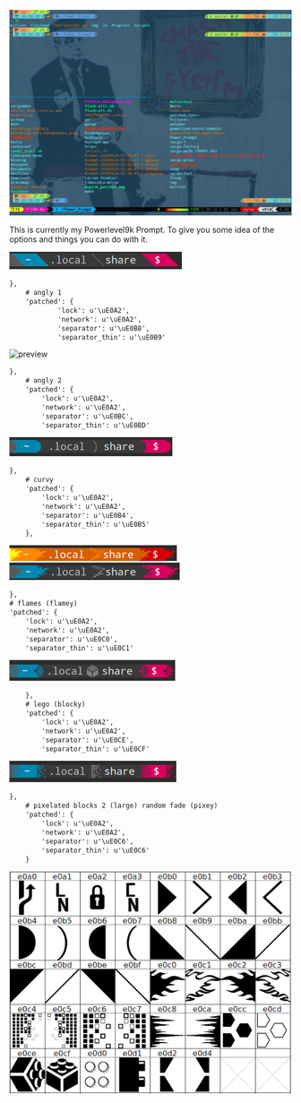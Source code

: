 ![preview](img/Terminal_Photo.png)

This is currently my Powerlevel9k Prompt.  To give you some idea of the options and things you can do with it.

![preview](img/original_slanted.png)        
	
	},
        # angly 1
        'patched': {
                'lock': u'\uE0A2',
                'network': u'\uE0A2',
                'separator': u'\uE0B8',
                'separator_thin': u'\uE0B9'

![preview](img/slanted2)        

	},
        # angly 2
        'patched': {
        	'lock': u'\uE0A2',
        	'network': u'\uE0A2',
        	'separator': u'\uE0BC',
        	'separator_thin': u'\uE0BD'

![preview](img/rounded.png)        
	
	},
        # curvy
        'patched': {
        	'lock': u'\uE0A2',
        	'network': u'\uE0A2',
        	'separator': u'\uE0B4',
        	'separator_thin': u'\uE0B5'
        },

![preview](img/flame1.png)
![preview](img/flame2.png)
	
	},
	# flames (flamey)
	'patched': {
		'lock': u'\uE0A2',
		'network': u'\uE0A2',
		'separator': u'\uE0C0', 
		'separator_thin': u'\uE0C1'

![preview](img/lego.png)

        },
        # lego (blocky)
        'patched': {
        	'lock': u'\uE0A2',
        	'network': u'\uE0A2',
        	'separator': u'\uE0CE',
        	'separator_thin': u'\uE0CF'
        
![preview](img/fractal.png)
	
	},
        # pixelated blocks 2 (large) random fade (pixey)
        'patched': {
        	'lock': u'\uE0A2',
        	'network': u'\uE0A2',
        	'separator': u'\uE0C6',
        	'separator_thin': u'\uE0C6'
        }



![preview](img/fontforge.png)

